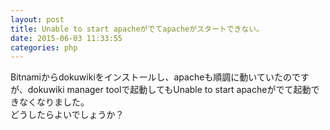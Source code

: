 ```yaml
---
layout: post
title: Unable to start apacheがでてapacheがスタートできない。
date: 2015-06-03 11:33:55
categories: php
---
```

<!-- {% raw %} -->
<p>Bitnamiからdokuwikiをインストールし、apacheも順調に動いていたのですが、dokuwiki manager toolで起動してもUnable to start apacheがでて起動できなくなりました。<br>
どうしたらよいでしょうか？</p>
<!-- {% endraw %} -->
